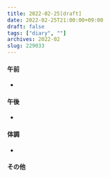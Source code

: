```yaml
---
title: 2022-02-25[draft]
date: 2022-02-25T21:00:00+09:00
draft: false
tags: ["diary", ""]
archives: 2022-02
slug: 229033
---
```

#### 午前
- 
#### 午後
- 
#### 体調
- 
#### その他